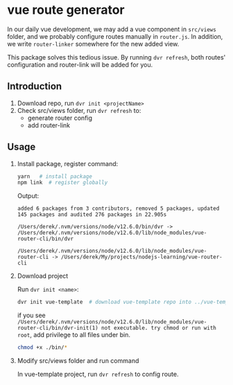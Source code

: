 # vue route generator

In our daily vue development, we may add a vue component in `src/views` folder, and we probably configure routes manually in `router.js`. In addition, we write `router-linker` somewhere for the new added view.

This package solves this tedious issue. By running `dvr refresh`, both routes' configuration and router-link will be added for you.

## Introduction

1. Download repo, run `dvr init <projectName>`
1. Check src/views folder, run `dvr refresh` to:
   - generate router config
   - add router-link

## Usage

1. Install package, register command:

   ```bash
   yarn   # install package
   npm link  # register globally
   ```

   Output:

   ```
   added 6 packages from 3 contributors, removed 5 packages, updated 145 packages and audited 276 packages in 22.905s

   /Users/derek/.nvm/versions/node/v12.6.0/bin/dvr -> /Users/derek/.nvm/versions/node/v12.6.0/lib/node_modules/vue-router-cli/bin/dvr

   /Users/derek/.nvm/versions/node/v12.6.0/lib/node_modules/vue-router-cli -> /Users/derek/My/projects/nodejs-learning/vue-router-cli
   ```

1. Download project

   Run `dvr init <name>`:

   ```bash
   dvr init vue-template  # download vue-template repo into ../vue-template folder
   ```

   if you see `/Users/derek/.nvm/versions/node/v12.6.0/lib/node_modules/vue-router-cli/bin/dvr-init(1) not executable. try chmod or run with root`, add privilege to all files under bin.

   ```bash
   chmod +x ./bin/*
   ```

1. Modify src/views folder and run command

   In vue-template project, run `dvr refresh` to config route.
